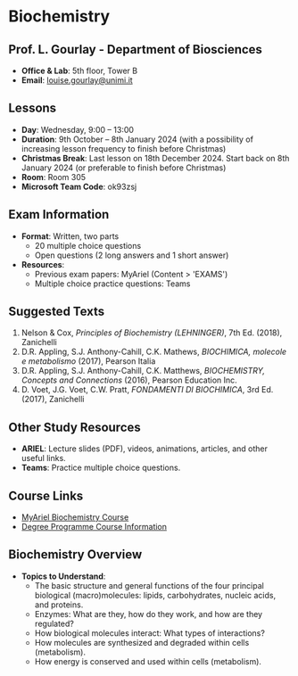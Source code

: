 # Biochemistry

##  Prof. L. Gourlay - Department of Biosciences
- **Office & Lab**: 5th floor, Tower B  
- **Email**: [louise.gourlay@unimi.it](mailto:louise.gourlay@unimi.it)

## Lessons
- **Day**: Wednesday, 9:00 – 13:00
- **Duration**: 9th October – 8th January 2024 (with a possibility of increasing lesson frequency to finish before Christmas)
- **Christmas Break**: Last lesson on 18th December 2024. Start back on 8th January 2024 (or preferable to finish before Christmas)
- **Room**: Room 305
- **Microsoft Team Code**: ok93zsj

## Exam Information
- **Format**: Written, two parts
  - 20 multiple choice questions
  - Open questions (2 long answers and 1 short answer)
- **Resources**: 
  - Previous exam papers: MyAriel (Content > 'EXAMS')
  - Multiple choice practice questions: Teams

## Suggested Texts
1. Nelson & Cox, *Principles of Biochemistry (LEHNINGER)*, 7th Ed. (2018), Zanichelli
2. D.R. Appling, S.J. Anthony-Cahill, C.K. Mathews, *BIOCHIMICA, molecole e metabolismo* (2017), Pearson Italia
3. D.R. Appling, S.J. Anthony-Cahill, C.K. Matthews, *BIOCHEMISTRY, Concepts and Connections* (2016), Pearson Education Inc.
4. D. Voet, J.G. Voet, C.W. Pratt, *FONDAMENTI DI BIOCHIMICA*, 3rd Ed. (2017), Zanichelli

## Other Study Resources
- **ARIEL**: Lecture slides (PDF), videos, animations, articles, and other useful links.
- **Teams**: Practice multiple choice questions.

## Course Links
- [MyAriel Biochemistry Course](https://myariel.unimi.it/course/view.php?id=2886#section-2)
- [Degree Programme Course Information](https://www.unimi.it/en/education/degree-programme-courses/2025/biochemistry-7)

## Biochemistry Overview
- **Topics to Understand**:
  - The basic structure and general functions of the four principal biological (macro)molecules: lipids, carbohydrates, nucleic acids, and proteins.
  - Enzymes: What are they, how do they work, and how are they regulated?
  - How biological molecules interact: What types of interactions?
  - How molecules are synthesized and degraded within cells (metabolism).
  - How energy is conserved and used within cells (metabolism).
